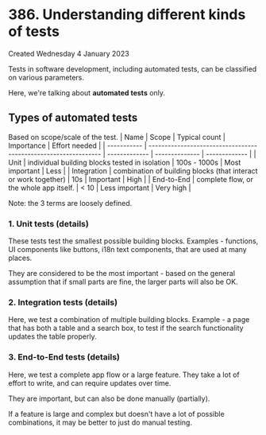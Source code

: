 # 386. Understanding different kinds of tests
Created Wednesday 4 January 2023

Tests in software development, including automated tests, can be classified on various parameters.

Here, we're talking about **automated tests** only.

## Types of automated tests
Based on scope/scale of the test.
| Name        | Scope                                                           | Typical count | Importance     | Effort needed |
| ----------- | --------------------------------------------------------------- | ------------- | -------------- | ------------- |
| Unit        | individual building blocks tested in isolation                  | 100s - 1000s  | Most important | Less          |
| Integration | combination of building blocks (that interact or work together) | 10s           | Important      | High          |
| End-to-End  | complete flow, or the whole app itself.                         | < 10          | Less important      | Very high     |

Note: the 3 terms are loosely defined.

### 1. Unit tests (details)
These tests test the smallest possible building blocks. Examples - functions, UI components like buttons, i18n text components, that are used at many places.

They are considered to be the most important - based on the general assumption that if small parts are fine, the larger parts will also be OK.

### 2. Integration tests (details)
Here, we test a combination of multiple building blocks. Example - a page that has both a table and a search box, to test if the search functionality updates the table properly.

### 3. End-to-End tests (details)
Here, we test a complete app flow or a large feature. They take a lot of effort to write, and can require updates over time. 

They are important, but can also be done manually (partially).

If a feature is large and complex but doesn't have a lot of possible combinations, it may be better to just do manual testing.